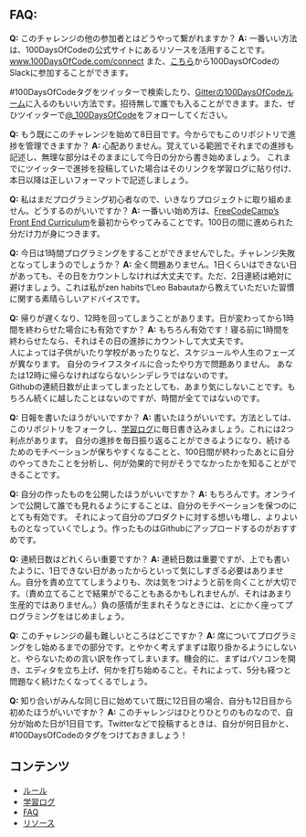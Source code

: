 ## FAQ:
  **Q:** このチャレンジの他の参加者とはどうやって繋がれますか？
  **A:** 一番いい方法は、100DaysOfCodeの公式サイトにあるリソースを活用することです。
  www.100DaysOfCode.com/connect
  また、[こちら](https://join.slack.com/t/100xcode/shared_invite/enQtNTk0MzA1MDcyMDMzLTZhMDdlZDZhYTExYTM1ZTY1NWIxZjVhZjEwYjdhMjQ3YzE4MGMyYjMxMWMwMTY0YTJlYWU4ZGM5NDYyMmNjOGE)から100DaysOfCodeのSlackに参加することができます。

  #100DaysOfCodeタグをツイッターで検索したり、[Gitterの100DaysOfCodeルーム](https://gitter.im/Kallaway/100DaysOfCode)に入るのもいい方法です。招待無しで誰でも入ることができます。また、ぜひツイッターで[@_100DaysOfCode](https://twitter.com/_100DaysOfCode)をフォローしてください。

  **Q:** もう既にこのチャレンジを始めて8日目です。今からでもこのリポジトリで進捗を管理できますか？
  **A:** 心配ありません。覚えている範囲でそれまでの進捗も記述し、無理な部分はそのままにして今日の分から書き始めましょう。
  これまでにツイッターで進捗を投稿していた場合はそのリンクを学習ログに貼り付け、本日以降は正しいフォーマットで記述しましょう。

  **Q:** 私はまだプログラミング初心者なので、いきなりプロジェクトに取り組めません。どうするのがいいですか？
  **A:** 一番いい始め方は、[FreeCodeCamp’s Front End Curriculum](https://www.freecodecamp.com/)を最初からやってみることです。100日の間に進められた分だけ力が身につきます。

  **Q:** 今日は1時間プログラミングをすることができませんでした。チャレンジ失敗となってしまうのでしょうか？
  **A:** 全く問題ありません。1日くらいはできない日があっても、その日をカウントしなければ大丈夫です。ただ、2日連続は絶対に避けましょう。これは私がzen habitsでLeo Babautaから教えていただいた習慣に関する素晴らしいアドバイスです。

  **Q:** 帰りが遅くなり、12時を回ってしまうことがあります。日が変わってから1時間を終わらせた場合にも有効ですか？
  **A:** もちろん有効です！寝る前に1時間を終わらせたなら、それはその日の進捗にカウントして大丈夫です。  
  人によっては子供がいたり学校があったりなど、スケジュールや人生のフェーズが異なります。
  自分のライフスタイルに合ったやり方で問題ありません。
  あなたは12時に帰らなければならないシンデレラではないのです。  
  Githubの連続日数が止まってしまったとしても、あまり気にしないことです。もちろん続くに越したことはないのですが、時間が全てではないのです。  

  **Q:** 日報を書いたほうがいいですか？
  **A:** 書いたほうがいいです。方法としては、このリポジトリをフォークし、[学習ログ](log.md)に毎日書き込みましょう。これには2つ利点があります。
  自分の進捗を毎日振り返ることができるようになり、続けるためのモチベーションが保ちやすくなることと、100日間が終わったあとに自分のやってきたことを分析し、何が効果的で何がそうでなかったかを知ることができることです。

  **Q:** 自分の作ったものを公開したほうがいいですか？
  **A:** もちろんです。オンラインで公開して誰でも見れるようにすることは、自分のモチベーションを保つのにとても有効です。
  それによって自分のプロダクトに対する想いも増し、よりよいものとなっていくでしょう。作ったものはGithubにアップロードするのがおすすめです。

  **Q:** 連続日数はどれくらい重要ですか？
  **A:** 連続日数は重要ですが、上でも書いたように、1日できない日があったからといって気にしすぎる必要はありません。自分を責め立ててしまうよりも、次は気をつけようと前を向くことが大切です。（責め立てることで結果がでることもあるかもしれませんが、それはあまり生産的ではありません。）負の感情が生まれそうなときには、とにかく座ってプログラミングをはじめましょう。

  **Q:** このチャレンジの最も難しいところはどこですか？
  **A:** 席についてプログラミングをし始めるまでの部分です。とやかく考えずまずは取り掛かるようにしないと、やらないための言い訳を作ってしまいます。機会的に、まずはパソコンを開き、エディタを立ち上げ、何かを打ち始めること。それによって、5分も経つと問題なく続けたくなってくるでしょう。

  **Q:** 知り合いがみんな同じ日に始めていて既に12日目の場合、自分も12日目から初めたほうがいいですか？
  **A:** このチャレンジはひとりひとりのものなので、自分が始めた日が1日目です。Twitterなどで投稿するときは、自分が何日目かと、#100DaysOfCodeのタグをつけておきましょう！

## コンテンツ
* [ルール](rules.md)
* [学習ログ](log.md)
* [FAQ](FAQ.md)
* [リソース](resources.md)
